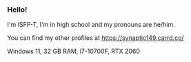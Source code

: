 ### Hello!

I'm ISFP-T, I'm in high school and my pronouns are he/him.

You can find my other profiles at https://synaptic149.carrd.co/

Windows 11, 32 GB RAM, i7-10700F, RTX 2060

